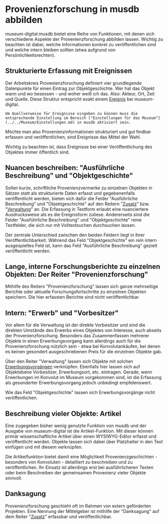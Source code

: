 # Provenienzforschung in musdb abbilden

museum-digital:musdb bietet eine Reihe von Funktionen, mit denen sich verschiedene Aspekte der Provenienzforschung abbilden lassen. Wichtig zu beachten ist dabei, welche Informationen konkret zu veröffentlichen sind und welche intern bleiben sollten (etwa aufgrund von Persönlichkeitsrechten).

## Strukturierte Erfassung mit Ereignissen

Der Arbeitskreis Provenienzforschung definiert vier grundlegende Datenpunkte für einen Eintrag zur Objektgeschichte. Wer hat das Objekt wann und wo besessen - und woher weiß ich das. Also: Akteur, Ort, Zeit und Quelle. Diese Struktur entspricht exakt einem [Ereignis](../../Objekte/Registerkarten-Standard/Basis.md#verknüpfung-mit-ereignis) bei museum-digital.

```admonish warn
Um Quellverweise für Ereignisse eingeben zu können muss die entsprechende Einstellung im Bereich ["Einstellungen für das Museum"](../../Museum/Einstellungen.md) in musdb aktiviert sein.
```

Möchte man also Provenienzinformationen strukturiert und gut findbar erfassen und veröffentlichen, sind Ereignisse das Mittel der Wahl.

Wichtig zu beachten ist, dass Ereignisse bei einer Veröffentlichung des Objektes immer öffentlich sind.

## Nuancen beschreiben: "Ausführliche Beschreibung" und "Objektgeschichte"

Sollen kurze, schriftliche Provenienzvermerke zu einzelnen Objekten in Sätzen statt als strukturierte Daten erfasst und gegebenenfalls veröffentlicht werden, bieten sich dafür die Felder "Ausführliche Beschreibung" und "Objektgeschichte" auf den Reitern "[Zusatz](../../Objekte/Registerkarten-Standard/Zusatz.md)" bzw. "[Verwaltung](../../Objekte/Registerkarten-Standard/Verwaltung.md)" an. Die Erfassung in Textform erlaubt eine nuanciertere Ausdrucksweise als es die Ereignisform zuliese. Andererseits sind die Felder "Ausführliche Beschreibung" und "Objektgeschichte" reine Textfelder, die sich nur mit Volltextsuchen durchsuchen lassen.

Der zentrale Unterschied zwischen den beiden Feldern liegt in ihrer Veröffentlichbarkeit. Während das Feld "Objektgeschichte" ein rein intern ausgespieltes Feld ist, kann das Feld "Ausführliche Beschreibung" gezielt veröffentlicht werden.

## Lange, interne Forschungsberichte zu einzelnen Objekten: Der Reiter "Provenienzforschung"

Mithilfe des Reiters "Provenienzforschung" lassen sich ganze mehrseitige Berichte oder aktuelle Forschungsfortschritte zu einzelnen Objekten speichern. Die hier erfassten Berichte sind nicht veröffentlichbar.

## Intern: "Erwerb" und "Vorbesitzer"

Vor allem für die Verwaltung ist der direkte Vorbesitzer und sind die direkten Umstände des Erwerbs eines Objektes von Interesse, auch abseits der Provenienzforschung. Besonders das Zusammenfassen mehrerer Objekte in einen Erwerbungsvorgang kann allerdings auch für die Provenienzforschung nützlich sein - etwa bei Konvolutankäufen, bei denen es keinen gesondert ausgeschriebenen Preis für die einzelnen Objekte gab.

Über den Reiter "Verwaltung" lassen sich Objekte mit solchen [Erwerbungsvorgängen](../../Erwerbungen/) verknüpfen. Ebenfalls hier lassen sich auf Objektebene Vorbesitzer, Erwerbungsort, etc. eintragen. Gerade, wenn Erwerbungen im Konvolut im Museum vorgekommen sind, ist die Erfassung als gesonderter Erwerbungsvorgang jedoch unbedingt empfelenswert.

Wie das Feld "Objektgeschichte" lassen sich Erwerbungsvorgänge nicht veröffentlichen.

## Beschreibung vieler Objekte: Artikel

Eine zugegeben bisher wenig genutzte Funktion von musdb und der Ausgabe von museum-digital ist die Artikel-Funktion. Mit dieser können primär wissenschaftliche Artikel über einen WYSIWYG-Editor erfasst und veröffentlicht werden. Objekte lassen sich dabei über Platzhalter in den Text einfügen und mit diesem verknüpfen.

Die Artikelfunktion bietet damit eine Möglichkeit  Provenienzgeschichten - besonders von Konvoluten - detailliert zu beschreiben und zu veröffentlichen. Ihr Einsatz ist allerdings erst bei ausführlicheren Texten oder beim Beschreiben der gemeinsamen Provenienz vieler Objekte sinnvoll.

## Danksagung

Provenienzforschung geschieht oft im Rahmen von extern geförderten Projekten. Eine Nennung der Mittelgeber ist mithilfe der "Danksagung" auf dem Reiter "[Zusatz](../../Objekte/Registerkarten-Standard/Zusatz.md)" erfassbar und veröffentlichbar.
